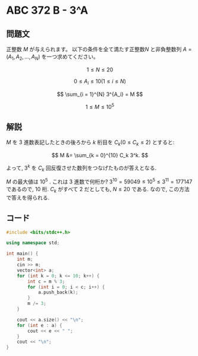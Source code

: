 # ABC 372 B - 3^A

## 問題文

正整数 $M$ が与えられます。 以下の条件を全て満たす正整数$N$ と非負整数列 $A=(A_1, A_2, ..., A_N)$ を一つ求めてください。

$$
1 ≤ N ≤ 20
$$

$$
0 ≤ A_i≤ 10 (1 ≤ i ≤ N)
$$

$$
\sum_{i = 1}^{N} 3^{A_i} = M
$$

$$
1 ≤ M ≤ 10^5
$$

## 解説

$M$ を $3$ 進数表記したときの後ろから $k$ 桁目を $C_k (0 \le C_k \le 2)$ とすると:

$$
M &= \sum_{k = 0}^{10} C_k 3^k.
$$

よって, $3^k$ を $C_k$ 回反復させた数列をつなげたものが答えとなる.

$M$ の最大値は $10^5$ . これは $3$ 進数で何桁か?
$3^{10} = 59049 \le 10^5 \le 3^{11} = 177147$ であるので, $10$ 桁.
$C_k$ がすべて $2$ だとしても, $N \le 20$ である.
なので, この方法で答えを得られる.


## コード 

```cpp
#include <bits/stdc++.h>

using namespace std;

int main() {
    int m;
    cin >> m;
    vector<int> a;
    for (int k = 0; k <= 10; k++) {
        int c = m % 3;
        for (int i = 0; i < c; i++) {
            a.push_back(k);
        }
        m /= 3;
    }

    cout << a.size() << "\n";
    for (int e : a) {
        cout << e << " ";
    }
    cout << "\n";
}
```
